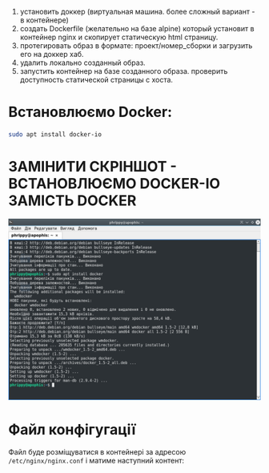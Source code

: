 1. установить доккер (виртуальная машина. более сложный вариант - в контейнере)
2. создать Dockerfile (желательно на базе alpine) который установит в контейнер nginx и скопирует статическую html страницу.
3. протегировать образ в формате: проект/номер_сборки и загрузить его на доккер хаб.
4. удалить локально созданный образ.
5. запустить контейнер на базе созданного образа. проверить доступность статической страницы с хоста.

# Встановлюємо Docker:

```bash
sudo apt install docker-io
```

# ЗАМІНИТИ СКРІНШОТ - ВСТАНОВЛЮЄМО DOCKER-IO ЗАМІСТЬ DOCKER

![Встановлення Docker](docker_install.png)

# Файл конфігугації

Файл буде розміщуватися в контейнері за адресою `/etc/nginx/nginx.conf` і матиме наступний контент:
